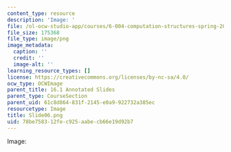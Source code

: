 ```yaml
---
content_type: resource
description: 'Image: '
file: /ol-ocw-studio-app/courses/6-004-computation-structures-spring-2017/78be758312fec925aabecb66e19d92b7_Slide06.png
file_size: 175368
file_type: image/png
image_metadata:
  caption: ''
  credit: ''
  image-alt: ''
learning_resource_types: []
license: https://creativecommons.org/licenses/by-nc-sa/4.0/
ocw_type: OCWImage
parent_title: 16.1 Annotated Slides
parent_type: CourseSection
parent_uid: 61c8d864-831f-2145-e0a9-922732a385ec
resourcetype: Image
title: Slide06.png
uid: 78be7583-12fe-c925-aabe-cb66e19d92b7
---
```

Image: 